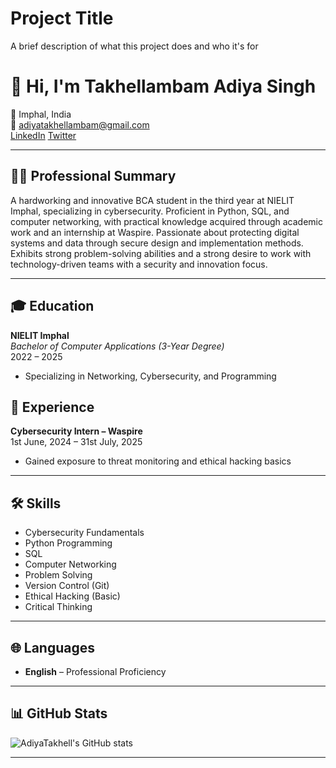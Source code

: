 
# Project Title

A brief description of what this project does and who it's for

# 👋 Hi, I'm Takhellambam Adiya Singh

📍 Imphal, India  
📧 [adiyatakhellambam@gmail.com](mailto:adiyatakhellambam@gmail.com)  
[LinkedIn](https://linkedin.com/in/adiya-takhellambam)
[Twitter](https://x.com/Adiyatakhell)


---

## 🧑‍💻 Professional Summary

A hardworking and innovative BCA student in the third year at NIELIT Imphal, specializing in cybersecurity. Proficient in Python, SQL, and computer networking, with practical knowledge acquired through academic work and an internship at Waspire. Passionate about protecting digital systems and data through secure design and implementation methods. Exhibits strong problem-solving abilities and a strong desire to work with technology-driven teams with a security and innovation focus.

---

## 🎓 Education

**NIELIT Imphal**  
_Bachelor of Computer Applications (3-Year Degree)_  
2022 – 2025 
- Specializing in Networking, Cybersecurity, and Programming

## 💼 Experience

**Cybersecurity Intern – Waspire**  
1st June, 2024 – 31st July, 2025  
- Gained exposure to threat monitoring and ethical hacking basics

---

## 🛠️ Skills

- Cybersecurity Fundamentals
- Python Programming
- SQL
- Computer Networking
- Problem Solving
- Version Control (Git)
- Ethical Hacking (Basic)
- Critical Thinking

---

## 🌐 Languages

- **English** – Professional Proficiency

---

## 📊 GitHub Stats

![AdiyaTakhell's GitHub stats](https://github-readme-stats.vercel.app/api?username=AdiyaTakhell&show_icons=true&theme=radical)

---

<!--
**AdiyaTakhell/AdiyaTakhell** is a ✨ special ✨ repository because its `README.md` (this file) appears on your GitHub profile.
-->
